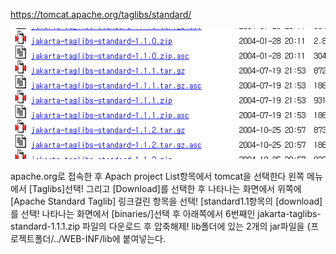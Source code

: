 ---
---

https://tomcat.apache.org/taglibs/standard/

![image](/assets/img/2025-03-21-JSTL-라이브러리-다운/Pasted-image-20240611093135.png)

apache.org로 접속한 후 Apach project List항목에서 tomcat을 선택한다
왼쪽 메뉴에서 [Taglibs]선택!
그리고 [Download]를 선택한 후 나타나는 화면에서 위쪽에 [Apache Standard Taglib] 링크걸린 항목을 선택!
[standard1.1항목의 [download]를 선택! 나타나는 화면에서 [binaries/]선택 후 아래쪽에서 6번째인 jakarta-taglibs-standard-1.1.1.zip
파일의 다운로드 후 압축해제! lib폴더에 있는 2개의 jar파일을 {프로젝트폴더/../WEB-INF/lib에 붙여넣는다.